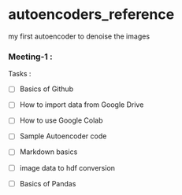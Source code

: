 # autoencoders_reference
my first autoencoder to denoise the images


### Meeting-1 :
Tasks : 

- [ ] Basics of Github
- [ ] How to import data from Google Drive
- [ ] How to use Google Colab
- [ ] Sample Autoencoder code
- [ ] Markdown basics
- [ ] image data to hdf conversion
- [ ] Basics of Pandas

